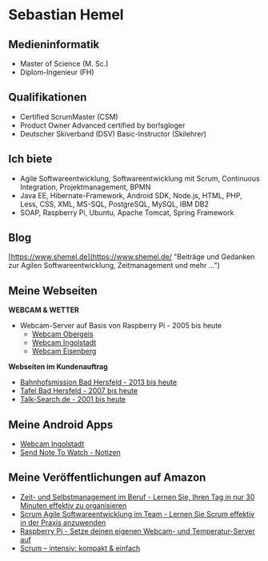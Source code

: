 Sebastian Hemel
======================
 
Medieninformatik 
----------------------
* Master of Science (M. Sc.)
* Diplom-Ingenieur (FH)

Qualifikationen 
----------------------
* Certified ScrumMaster (CSM)
* Product Owner Advanced certified by bor!sgloger
* Deutscher Skiverband (DSV) Basic-Instructor (Skilehrer)

Ich biete
----------------------
* Agile Softwareentwicklung, Softwareentwicklung mit Scrum, Continuous Integration, Projektmanagement, BPMN
* Java EE, Hibernate-Framework, Android SDK, Node.js, HTML, PHP, Less, CSS, XML, MS-SQL, PostgreSQL, MySQL, IBM DB2
* SOAP, Raspberry Pi, Ubuntu, Apache Tomcat, Spring Framework

Blog
----------------------
[https://www.shemel.de](https://www.shemel.de/ "Beiträge und Gedanken zur Agilen Softwareentwicklung, Zeitmanagement und mehr ...")

Meine Webseiten
----------------------
**WEBCAM & WETTER**
* Webcam-Server auf Basis von Raspberry Pi - 2005 bis heute
  * [Webcam Obergeis](https://www.obergeis.net/ "Webcam Obergeis")
  * [Webcam Ingolstadt](https://www.webcam-ingolstadt.de/ "Webcam Ingolstadt")
  * [Webcam Eisenberg](https://webcam-eisenberg.talk-search.de/ "Webcam Eisenberg")

**Webseiten im Kundenauftrag**
  * [Bahnhofsmission Bad Hersfeld - 2013 bis heute](https://www.bahnhofsmission-hersfeld.de/ "Bahnhofsmission Bad Hersfeld")
  * [Tafel Bad Hersfeld - 2007 bis heute](https://www.tafel-hef.de/ "Tafel Bad Hersfeld")
  * [Talk-Search.de - 2001 bis heute](https://www.talk-search.de/ "Mein Gewerbe")

Meine Android Apps
----------------------
* [Webcam Ingolstadt](https://play.google.com/store/apps/details?id=de.shemel.webcamingolstadt "Webcam Bilder incl. Temperatur aus Ingolstadt an der Donau www.webcam-ingolstadt.de")
* [Send Note To Watch - Notizen](https://play.google.com/store/apps/details?id=de.shemel.sendnotetowatch "Schreibe einfach eine Notiz und sende sie an deine Android Wear smartwatch")

Meine Veröffentlichungen auf Amazon
----------------------
* [Zeit- und Selbstmanagement im Beruf - Lernen Sie, Ihren Tag in nur 30 Minuten effektiv zu organisieren](http://www.amazon.de/gp/product/B00D51ANSA/ref=as_li_ss_tl?ie=UTF8&camp=1638&creative=19454&creativeASIN=B00D51ANSA&linkCode=as2&tag=programmieren-21 "Zeit- und Selbstmanagement") 
* [Scrum Agile Softwareentwicklung im Team - Lernen Sie Scrum effektiv in der Praxis anzuwenden](http://www.amazon.de/gp/product/B00EDS0Z3M/ref=as_li_ss_tl?ie=UTF8&camp=1638&creative=19454&creativeASIN=B00EDS0Z3M&linkCode=as2&tag=programmieren-21 "Scrum Agile Softwareentwicklung im Team")
* [Raspberry Pi - Setze deinen eigenen Webcam- und Temperatur-Server auf](https://www.amazon.de/Raspberry-Pi-eigenen-Webcam-Temperatur-Server-ebook/dp/B01AZ37RMA/ref=as_li_ss_tl?ie=UTF8&qid=1480668879&sr=8-1&keywords=sebastian+hemel&linkCode=ll1&tag=programmieren-21&linkId=4afdea10eff3f0f04008123addbda044 "Raspberry Pi - SWebcam- und Temperatur-Server")
* [Scrum – intensiv: kompakt & einfach](http://amzn.to/2jlrhk5 "Scrum – intensiv")
